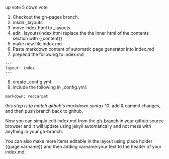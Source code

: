 up vote 5 down vote
	

1. Checkout the gh-pages branch.
2. mkdir _layouts
3. move index.html to _layouts
4. edit _layouts/index.html replace the the inner html of the contents section with {{content}}
5. make new file index.md
6. Paste markdown content of automatic page generator into index.md
7. prepend the following to index.md
```
---
layout: index
---
```
8. create _config.yml
9. include the following in _config.yml:
```
markdown: redcarpet
```
*this step is to match github's markdown syntax*
10. add & commit changes, and then push branch back to github.

Now you can simply edit index.md from the [gh-branch](https://github.com/lviggiano/owner/tree/gh-pages) in your github source browser and it will update using jekyll automatically and not mess with anything in your gh-branch.

You can also make more items editable in the layout using place holder {{page.varname}} and then adding varname:your text to the header of your index.md.
